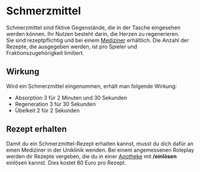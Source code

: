 # Schmerzmittel

Schmerzmittel sind fiktive Gegenstände, die in der Tasche eingesehen werden können. Ihr Nutzen besteht darin, die Herzen zu regenerieren.  
Sie sind rezeptpflichtig und bei einem [Mediziner](../../pages/fraktionen/rettungsdienst.md) erhältlich. Die Anzahl der Rezepte, die ausgegeben werden, ist pro Spieler und Fraktionszugehörigkeit limitiert.

## Wirkung

Wird ein Schmerzmittel eingenommen, erhält man folgende Wirkung:

* Absorption 3 für 2 Minuten und 30 Sekunden
* Regeneration 3 für 30 Sekunden
* Übelkeit 2 für 2 Sekunden

## Rezept erhalten
Damit du ein Schmerzmittel-Rezept erhalten kannst, musst du dich dafür an einen Mediziner in der Uniklinik wenden. Bei einem angemessenen Roleplay werden dir Rezepte vergeben, die du in einer [Apotheke](../biz/apotheke.md) mit **/einlösen** einlösen kannst. Dies kostet 80 Euro pro Rezept.